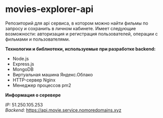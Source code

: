 # movies-explorer-api  

Репозиторий для api cервиса, в котором можно найти фильмы по запросу и сохранить в личном кабинете. Имеет следующие возможности: авторизация и регистрация пользователей, операции с фильмами и пользователями.  

**Технологии и библиотеки, используемые при разработке backend:**
- Node.js
- Express.js
- MongoDB
- Виртуальная машина Яндекс.Облако
- HTTP-сервер Nginx
- Менеджер процессов pm2  

**Информация о серевере**

*IP:* 51.250.105.253  
*Backend:* https://api.movie.service.nomoredomains.xyz



